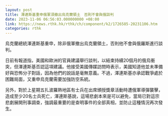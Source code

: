 ```yaml
---
layout: post
title: 澤連斯基重申俄軍須撤出烏克蘭領土　否則不會與俄談判
date: 2023-11-06 06:56:03.000000000 +08:00
link: https://news.rthk.hk/rthk/ch/component/k2/1726585-20231106.htm
categories: rthk
---
```


烏克蘭總統澤連斯基重申，除非俄軍撤出烏克蘭領土，否則他不會與俄羅斯進行談判。

日前有報道指，美國和歐洲的官員建議舉行談判，以結束持續20個月的俄烏衝突，但澤連斯基否認這項建議。他接受美國傳媒訪問時表示，美國知道他並未準備好與恐怖分子對話，因為他們的說話是毫無意義。不過，澤連斯基亦承認戰爭處於困難局面，又重申烏克蘭需要加強防空系統。

另外，對於上星期五扎波羅熱地區有士兵在出席頒授獎章活動時遭俄軍導彈襲擊，造成至少20名士兵死亡，澤連斯基說，這場悲劇本來是可以避免，當局已對這宗悲劇展開刑事調查，強調最重要的是查明事件的全部真相，並防止這種情況再次發生。

